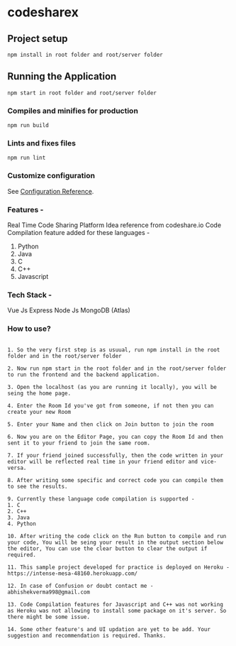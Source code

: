# codesharex

## Project setup
```
npm install in root folder and root/server folder
```

## Running the Application
```
npm start in root folder and root/server folder
```

### Compiles and minifies for production
```
npm run build
```

### Lints and fixes files
```
npm run lint
```

### Customize configuration
See [Configuration Reference](https://cli.vuejs.org/config/).

### Features - 
Real Time Code Sharing Platform
Idea reference from codeshare.io
Code Compilation feature added for these languages - 
1. Python
2. Java
3. C
4. C++
5. Javascript

### Tech Stack - 
Vue Js
Express
Node Js
MongoDB (Atlas)

### How to use?
```

1. So the very first step is as usuual, run npm install in the root folder and in the root/server folder

2. Now run npm start in the root folder and in the root/server folder to run the frontend and the backend application.

3. Open the localhost (as you are running it locally), you will be seing the home page.

4. Enter the Room Id you've got from someone, if not then you can create your new Room

5. Enter your Name and then click on Join button to join the room

6. Now you are on the Editor Page, you can copy the Room Id and then sent it to your friend to join the same room.

7. If your friend joined successfully, then the code written in your editor will be reflected real time in your friend editor and vice-versa.

8. After writing some specific and correct code you can compile them to see the results. 

9. Currently these language code compilation is supported - 
1. C
2. C++
3. Java
4. Python

10. After writing the code click on the Run button to compile and run your code, You will be seing your result in the output section below the editor, You can use the clear button to clear the output if required.

11. This sample project developed for practice is deployed on Heroku - https://intense-mesa-48160.herokuapp.com/

12. In case of Confusion or doubt contact me - abhishekverma998@gmail.com

13. Code Compilation features for Javascript and C++ was not working as Heroku was not allowing to install some package on it's server. So there might be some issue. 

14. Some other feature's and UI updation are yet to be add. Your suggestion and recommendation is required. Thanks.
